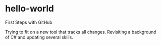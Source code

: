 # hello-world
First Steps with GitHub

Trying to fit on a new tool that tracks all changes. Revisiting a background of C# and updating several skills.
